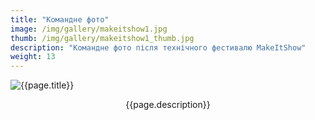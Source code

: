 ```yaml
---
title: "Командне фото"
image: /img/gallery/makeitshow1.jpg
thumb: /img/gallery/makeitshow1_thumb.jpg
description: "Командне фото після технічного фестивалю MakeItShow"
weight: 13
---
```


![{{page.title}} ]({{page.image}})

<p style="text-align: center;">{{page.description}}</p>
